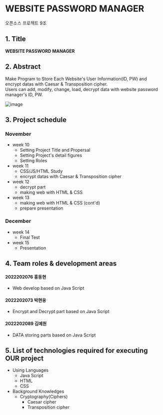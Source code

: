 # **WEBSITE PASSWORD MANAGER**
오픈소스 프로젝트 9조

## 1. Title
**WEBSITE PASSWORD MANAGER**

## 2. Abstract
 Make Program to Store Each Website's User Information(ID, PW) and encrypt datas with Caesar & Transposition cipher. <br>
 Users can add, modify, change, load, decrypt data with website password manager's ID, PW.

 ![image](https://github.com/hdh3665/opensource_project/assets/74777272/93b4171a-e9f9-43af-a486-ac28c5a6e060)


## 3. Project schedule

### November
  * week 10
    - Setting Project Title and Propersal
    - Setting Project's detail figures
    - Setting Roles
  * week 11
    - CSS/JS/HTML Study
    - encrypt datas with Caesar & Transposition cipher 
  * week 12
    - decrypt part
    - making web with HTML & CSS
  * week 13
    - making web with HTML & CSS (cont'd)
    - prepare presentation 
### December
  * week 14
    - Final Test
  * week 15
    - Presentation

## 4. Team roles & development areas

#### 2022202076 홍동현
 * Web develop based on Java Script
#### 2022202073 박현웅
 * Encrypt and Decrypt part based on Java Script
#### 2022202089 김예원
 * DATA storing parts based on Java Script

## 5. List of technologies required for executing OUR project
* Using Languages
  - Java Script
  - HTML
  - CSS
* Background Knowledges
  - Cryptography(Ciphers)
    + Caesar cipher
    + Transposition cipher
